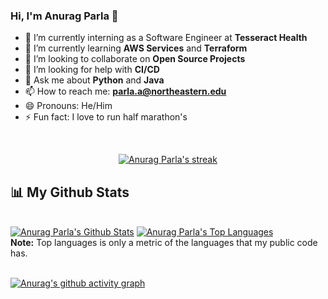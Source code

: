 ### Hi, I'm Anurag Parla 👋

<!--
**anuragparla/anuragparla** is a ✨ _special_ ✨ repository because its `README.md` (this file) appears on your GitHub profile.

Here are some ideas to get you started:-->

- 🔭 I’m currently interning as a Software Engineer at  **Tesseract Health**
- 🌱 I’m currently learning **AWS Services** and **Terraform**
- 👯 I’m looking to collaborate on **Open Source Projects**
- 🤔 I’m looking for help with **CI/CD**
- 💬 Ask me about **Python** and **Java** 
- 📫 How to reach me: **parla.a@northeastern.edu**
- 😄 Pronouns: He/Him
- ⚡ Fun fact: I love to run half marathon's 

<br/>

<p align="center">
    <a href="https://github.com/anuragparla/github-readme-streak-stats">
        <img title="🔥 Get streak stats for your profile at git.io/streak-stats" alt="Anurag Parla's streak" src="https://github-readme-streak-stats.herokuapp.com/?user=anuragparla&theme=black-ice&hide_border=true&stroke=0000&background=060A0CD0"/>
    </a>
</p>

## 📊 My Github Stats


  <br/>
    <a href="https://github.com/anuragparla/github-readme-stats"><img alt="Anurag Parla's Github Stats" src="https://github-readme-stats.vercel.app/api?username=anuragparla&show_icons=true&count_private=true&theme=react&hide_border=true&bg_color=0D1117" /></a>
  <a href="https://github.com/anuragparla/github-readme-stats"><img alt="Anurag Parla's Top Languages" src="https://github-readme-stats.vercel.app/api/top-langs/?username=anuragparla&langs_count=8&count_private=true&layout=compact&theme=react&hide_border=true&bg_color=0D1117" /></a>

  <br/>
  <b>Note:</b> Top languages is only a metric of the languages that my public code has.

<br/>
<br/>

<!--<a href="https://github.com/anuragparla/github-readme-activity-graph"><img alt="Anurag Parla's Activity Graph" src="https://murmuring-inlet-29960.herokuapp.com/graph?username=anuragparla&bg_color=0D1117&color=5BCDEC&line=5BCDEC&point=FFFFFF&hide_border=true" /></a> --> 

[![Anurag's github activity graph](https://murmuring-inlet-29960.herokuapp.com/graph?username=anuragparla)](https://github.com/anuragparla/github-readme-activity-graph)

<br/>
<br/>

